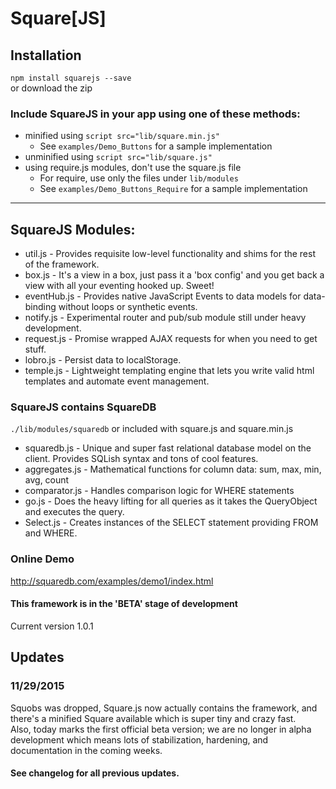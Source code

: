 # Square[JS]


## Installation
`npm install squarejs --save`  
or download the zip


### Include SquareJS in your app using one of these methods:
+ minified using `script src="lib/square.min.js"`
  * See `examples/Demo_Buttons` for a sample implementation
+ unminified using `script src="lib/square.js"`
+ using require.js modules, don't use the square.js file
  * For require, use only the files under `lib/modules`
  * See `examples/Demo_Buttons_Require` for a sample implementation
  
___

## SquareJS Modules:
+ util.js - Provides requisite low-level functionality and shims for the rest of the framework.
+ box.js - It's a view in a box, just pass it a 'box config' and you get back a view with all your eventing hooked up. Sweet!
+ eventHub.js - Provides native JavaScript Events to data models for data-binding without loops or synthetic events.
+ notify.js - Experimental router and pub/sub module still under heavy development.
+ request.js - Promise wrapped AJAX requests for when you need to get stuff.
+ lobro.js - Persist data to localStorage.
+ temple.js - Lightweight templating engine that lets you write valid html templates and automate event management.

### SquareJS contains SquareDB
`./lib/modules/squaredb` or included with square.js and square.min.js

+ squaredb.js - Unique and super fast relational database model on the client. Provides SQLish syntax and tons of cool features.
+ aggregates.js - Mathematical functions for column data: sum, max, min, avg, count
+ comparator.js - Handles comparison logic for WHERE statements
+ go.js - Does the heavy lifting for all queries as it takes the QueryObject and executes the query.
+ Select.js - Creates instances of the SELECT statement providing FROM and WHERE.

### Online Demo
http://squaredb.com/examples/demo1/index.html

#### This framework is in the 'BETA' stage of development
Current version 1.0.1

## Updates
### 11/29/2015
Squobs was dropped, Square.js now actually contains the framework, and there's a minified Square available which is super tiny and crazy fast.  
Also, today marks the first official beta version; we are no longer in alpha development which means lots of stabilization, hardening, and documentation in the coming weeks.

#### See changelog for all previous updates.
